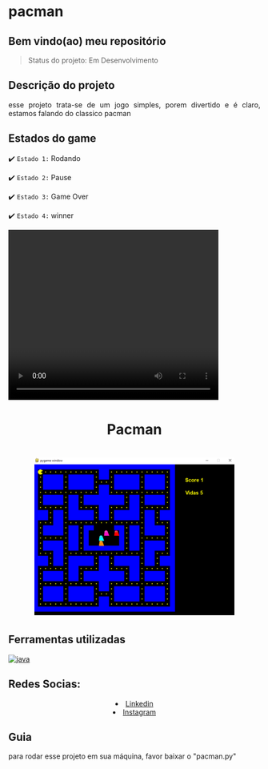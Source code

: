 <h1>pacman</h1>

<h2>Bem vindo(ao) meu repositório</h2>
        
>Status do projeto: Em Desenvolvimento
        
## Descrição do projeto
 <p align="justify">
esse projeto trata-se de um jogo simples, porem divertido e é claro, estamos falando do classico pacman
<div>
    
## Estados do game

:heavy_check_mark: `Estado 1:` Rodando

:heavy_check_mark: `Estado 2:` Pause

:heavy_check_mark: `Estado 3:` Game Over

:heavy_check_mark: `Estado 4:` winner
        
<video width="420" height="340" controls="controls">
    <source src="./filme.mp4" type="video/mp4">
</video>
  
<div align='center'>
    <h1>Pacman<h1>
    <img src='./demo.gif' title='demo Pacman' width='400px' />
</div>
            
## Ferramentas utilizadas

<a href="https://www.python.org" target="_blank"> <img src="https://www.python.org/" alt="java" width="40" height="40"/> </a> 
    
<h2 style="text-align:left;">Redes Socias:</h2>
  <li style="text-align:center;"><a href="https://www.linkedin.com/in/habacuque-gosch-de-oliveira-993b45264/">Linkedin</a></li>
<li style="text-align:center;"><a href="https://www.instagram.com/gosch_tlgd"/>Instagram</a></li>
</div>

<h2>Guia</h2>

para rodar esse projeto em sua máquina, favor baixar o "pacman.py"

